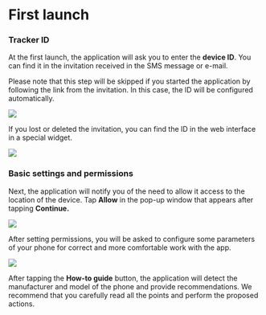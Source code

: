 # First launch

### Tracker ID

At the first launch, the application will ask you to enter the **device ID**. You can find it in the invitation received in the SMS message or e-mail.

Please note that this step will be skipped if you started the application by following the link from the invitation. In this case, the ID will be configured automatically.

![](https://www.navixy.com/wp-content/uploads/2019/11/2019-11-30_14-58-28-384x600.png)

If you lost or deleted the invitation, you can find the ID in the web interface in a special widget.

![](https://www.navixy.com/wp-content/uploads/2019/11/chrome_2019-11-30_14-50-21-600x379.png)

### Basic settings and permissions

Next, the application will notify you of the need to allow it access to the location of the device. Tap **Allow** in the pop-up window that appears after tapping **Continue.**

![](https://www.navixy.com/wp-content/uploads/2019/11/2019-11-30_14-59-59-384x600.png)

After setting permissions, you will be asked to configure some parameters of your phone for correct and more comfortable work with the app.

![](https://www.navixy.com/wp-content/uploads/2019/11/2019-11-30_15-02-24-384x600.png)

After tapping the **How-to guide** button, the application will detect the manufacturer and model of the phone and provide recommendations. We recommend that you carefully read all the points and perform the proposed actions.
